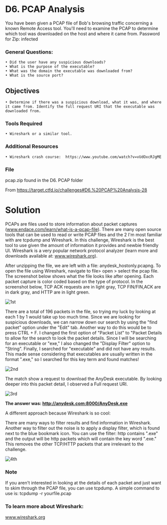 # D6. PCAP Analysis

You have been given a PCAP file of Bob's browsing traffic concerning a known Remote Access tool. You'll need to examine the PCAP to determine which tool was downloaded on the host and where it came from.
Password for Zip: infected

### General Questions:
	• Did the user have any suspicious downloads?
	• What is the purpose of the executable?
	• What was the domain the executable was downloaded from?
	• What is the source port?
## Objectives
	• Determine if there was a suspicious download, what it was, and where it came from. Identify the full request URI that the executable was downloaded from.
### Tools Required
	• Wireshark or a similar tool.
### Additional Resources
	• Wireshark crash course:  https://www.youtube.com/watch?v=vUdOxcRJgME

 ### File
 pcap.zip found in the D6. PCAP folder

From <https://target.ctfd.io/challenges#D6.%20PCAP%20Analysis-28> 

# Solution

PCAPs are files used to store information about packet captures (www.endace.com/learn/what-is-a-pcap-file). There are many open source tools that can be used to read or write PCAP files and the 2 I'm most familiar with are tcpdump and Wireshark.  In this challenge, Wireshark is the best tool to use given the amount of information it provides and newbie friendly UI. Wireshark is a very popular network protocol analyzer (learn more and downloads available at: www.wireshark.org). 


After unzipping the file, we are left with a file: anydesk_hostonly.pcapng. To open the file using Wireshark, navigate to file> open > select the pcap file. The screenshot below shows what the file looks like after opening. Each packet capture is color coded based on the type of protocol. In the screenshot below, TCP ACK requests are in light gray, TCP FIN/FIN,ACK are in dark gray, and HTTP are in light green. 

![1st](https://github.com/user-attachments/assets/86e01053-1809-4f1f-bcc7-fbef005c7955)


There are a total of 196 packets in the file, so trying my luck by looking at each 1 by 1 would take up too much time. Since we are looking for suspicious downloads, we can narrow down our search by using the "find packet" option under the "Edit" tab. Another way to do this would be to press CTRL + F. I changed the first option of "Packet List" to "Packet Details to allow for the search to look the packet details. Since I will be searching for an executable or "exe," I also changed the "Display Filter" option to "String". Finally, I searched for "executable" and did not have any results. This made sense considering that executables are usually written in the format ".exe," so I searched for this key term and found matches!

 ![2nd](https://github.com/user-attachments/assets/4462cfb0-9afa-44f8-ac60-00b30080c92b)


The match show a request to download the AnyDesk executable. By looking deeper into this packet detail, I observed a Full request URI. 

![3rd](https://github.com/user-attachments/assets/a1df83c7-e7cd-40ef-afb3-02f02400cca7)


**The answer was: http://anydesk.com:8000/AnyDesk.exe**


A different approach because Wireshark is so cool: 

There are many ways to filter results and find information in Wireshark. Another way to filter out the noise is to apply a display filter, which is found next to the blue bookmark icon. You can use the filter:  http contains ".exe" and the output will be http packets which will contain the key word ".exe." This removes the other TCP/HTTP packets that are irrelevant to the challenge. 
 

![4th](https://github.com/user-attachments/assets/a497202b-42a3-4ed4-9923-a89664a85b46)



### Note

If you aren't interested in looking at the details of each packet and just want to skim through the PCAP file, you can use tcpdump. A simple command to use is: tcpdump -r yourfile.pcap



### To learn more about Wireshark:

www.wireshark.org
